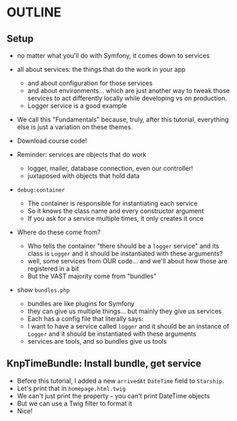 # OUTLINE

## Setup

- no matter what you'll do with Symfony, it comes down to services
- all about services: the things that do the work in your app
    - and about configuration for those services
    - and about environments... which are just another way to tweak
       those services to act differently locally while developing vs
       on production.
    - Logger service is a good example
- We call this "Fundamentals" because, truly, after this tutorial,
    everything else is just a variation on these themes.
- Download course code!

- Reminder: services are objects that do work
    - logger, mailer, database connection, even our controller!
    - juxtaposed with objects that hold data
- `debug:container`
    - The container is responsible for instantiating each service
    - So it knows the class name and every constructor argument
    - If you ask for a service multiple times, it only creates it once
- Where do these come from?
  - Who tells the container "there should be a `logger` service" and its
    class is `Logger` and it should be instantiated with these arguments?
  - well, some services from OUR code... and we'll about how those are
    registered in a bit
  - But the VAST majority come from "bundles"
- show `bundles.php`
  - bundles are like plugins for Symfony
  - they can give us multiple things... but mainly they give us services
  - Each has a config file that literally says:
  - I want to have a service called `logger` and it should be an instance
    of `Logger` and it should be instantiated with these arguments
  - services are tools, and so bundles give us tools

## KnpTimeBundle: Install bundle, get service

- Before this tutorial, I added a new `arrivedAt` `DateTime` field to
  `Starship`.
- Let's print that in `homepage.html.twig`
- We can't just print the property - you can't print DateTime objects
- But we can use a Twig filter to format it
- Nice!
